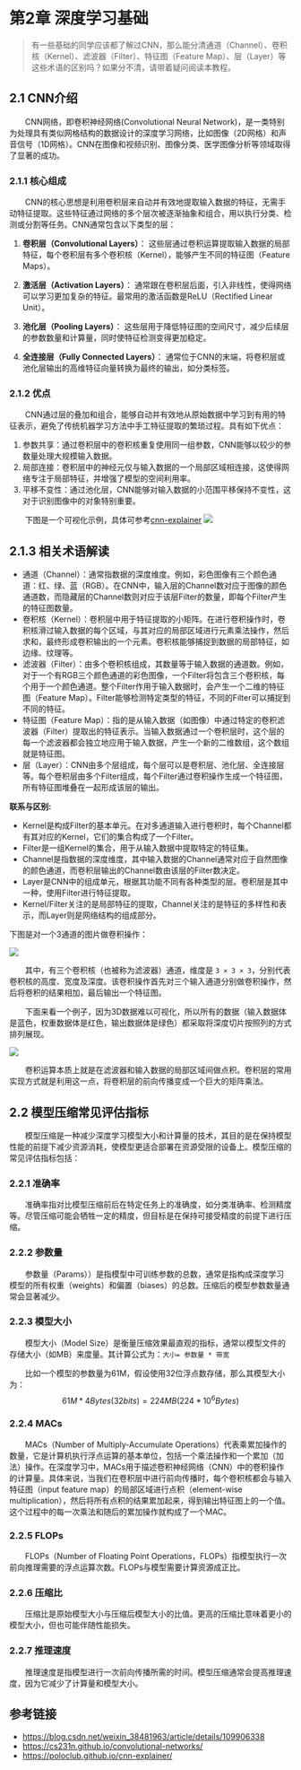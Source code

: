 # 第2章 深度学习基础

>有一些基础的同学应该都了解过CNN，那么能分清通道（Channel）、卷积核（Kernel）、滤波器（Filter）、特征图（Feature Map）、层（Layer）等这些术语的区别吗？如果分不清，请带着疑问阅读本教程。

## 2.1 CNN介绍

&emsp;&emsp;CNN网络，即卷积神经网络(Convolutional Neural Network)，是一类特别为处理具有类似网格结构的数据设计的深度学习网络，比如图像（2D网格）和声音信号（1D网格）。CNN在图像和视频识别、图像分类、医学图像分析等领域取得了显著的成功。

### 2.1.1 核心组成
&emsp;&emsp;CNN的核心思想是利用卷积层来自动并有效地提取输入数据的特征，无需手动特征提取。这些特征通过网络的多个层次被逐渐抽象和组合，用以执行分类、检测或分割等任务。CNN通常包含以下类型的层：

1. **卷积层（Convolutional Layers）**：
   这些层通过卷积运算提取输入数据的局部特征，每个卷积层有多个卷积核（Kernel），能够产生不同的特征图（Feature Maps）。

2. **激活层（Activation Layers）**：
   通常跟在卷积层后面，引入非线性，使得网络可以学习更加复杂的特征。最常用的激活函数是ReLU（Rectified Linear Unit）。

3. **池化层（Pooling Layers）**：
   这些层用于降低特征图的空间尺寸，减少后续层的参数数量和计算量，同时使特征检测变得更加稳定。

4. **全连接层（Fully Connected Layers）**：
   通常位于CNN的末端，将卷积层或池化层输出的高维特征向量转换为最终的输出，如分类标签。

### 2.1.2 优点
&emsp;&emsp;CNN通过层的叠加和组合，能够自动并有效地从原始数据中学习到有用的特征表示，避免了传统机器学习方法中手工特征提取的繁琐过程。具有如下优点：
1. 参数共享：通过卷积层中的卷积核重复使用同一组参数，CNN能够以较少的参数量处理大规模输入数据。
2. 局部连接：卷积层中的神经元仅与输入数据的一个局部区域相连接，这使得网络专注于局部特征，并增强了模型的空间利用率。
3. 平移不变性：通过池化层，CNN能够对输入数据的小范围平移保持不变性，这对于识别图像中的对象特别重要。

&emsp;&emsp;下图是一个可视化示例，具体可参考[cnn-explainer](https://poloclub.github.io/cnn-explainer)
![](images/convlayer_overview_demo.gif)

## 2.1.3 相关术语解读

- 通道（Channel）：通常指数据的深度维度。例如，彩色图像有三个颜色通道：红、绿、蓝（RGB）。在CNN中，输入层的Channel数对应于图像的颜色通道数，而隐藏层的Channel数则对应于该层Filter的数量，即每个Filter产生的特征图数量。
- 卷积核（Kernel）：卷积层中用于特征提取的小矩阵。在进行卷积操作时，卷积核滑过输入数据的每个区域，与其对应的局部区域进行元素乘法操作，然后求和，最终形成卷积输出的一个元素。卷积核能够捕捉到数据的局部特征，如边缘、纹理等。
- 滤波器（Filter）：由多个卷积核组成，其数量等于输入数据的通道数。例如，对于一个有RGB三个颜色通道的彩色图像，一个Filter将包含三个卷积核，每个用于一个颜色通道。整个Filter作用于输入数据时，会产生一个二维的特征图（Feature Map）。Filter能够检测特定类型的特征，不同的Filter可以捕捉到不同的特征。
- 特征图（Feature Map）：指的是从输入数据（如图像）中通过特定的卷积滤波器（Filter）提取出的特征表示。当输入数据通过一个卷积层时，这个层的每一个滤波器都会独立地应用于输入数据，产生一个新的二维数组，这个数组就是特征图。
- 层（Layer）：CNN由多个层组成，每个层可以是卷积层、池化层、全连接层等。每个卷积层由多个Filter组成，每个Filter通过卷积操作生成一个特征图，所有特征图堆叠在一起形成该层的输出。

**联系与区别:**

- Kernel是构成Filter的基本单元。在对多通道输入进行卷积时，每个Channel都有其对应的Kernel，它们的集合构成了一个Filter。
- Filter是一组Kernel的集合，用于从输入数据中提取特定的特征集。
- Channel是指数据的深度维度，其中输入数据的Channel通常对应于自然图像的颜色通道，而卷积层输出的Channel数由该层的Filter数决定。
- Layer是CNN中的组成单元，根据其功能不同有各种类型的层。卷积层是其中一种，使用Filter进行特征提取。
- Kernel/Filter关注的是局部特征的提取，Channel关注的是特征的多样性和表示，而Layer则是网络结构的组成部分。

下图是对一个3通道的图片做卷积操作：

![](images/multi_channel.gif)

&emsp;&emsp;其中，有三个卷积核（也被称为滤波器）通道，维度是 `3 × 3 × 3`，分别代表卷积核的高度、宽度及深度。该卷积操作首先对三个输入通道分别做卷积操作，然后将卷积的结果相加，最后输出一个特征图。

&emsp;&emsp;下面来看一个例子，因为3D数据难以可视化，所以所有的数据（输入数据体是蓝色，权重数据体是红色，输出数据体是绿色）都采取将深度切片按照列的方式排列展现。

![](images/conv_demo.gif)

&emsp;&emsp;卷积运算本质上就是在滤波器和输入数据的局部区域间做点积。卷积层的常用实现方式就是利用这一点，将卷积层的前向传播变成一个巨大的矩阵乘法。

## 2.2 模型压缩常见评估指标

&emsp;&emsp;模型压缩是一种减少深度学习模型大小和计算量的技术，其目的是在保持模型性能的前提下减少资源消耗，使模型更适合部署在资源受限的设备上。模型压缩的常见评估指标包括：

### 2.2.1 准确率

&emsp;&emsp;准确率指对比模型压缩前后在特定任务上的准确度，如分类准确率、检测精度等。尽管压缩可能会牺牲一定的精度，但目标是在保持可接受精度的前提下进行压缩。

### 2.2.2 参数量

&emsp;&emsp;参数量（Params））是指模型中可训练参数的总数，通常是指构成深度学习模型的所有权重（weights）和偏置（biases）的总数。压缩后的模型参数数量通常会显著减少。

### 2.2.3 模型大小

&emsp;&emsp;模型大小（Model Size）是衡量压缩效果最直观的指标，通常以模型文件的存储大小（如MB）来度量。其计算公式为：`大小= 参数量 * 带宽`

&emsp;&emsp;比如一个模型的参数量为61M，假设使用32位浮点数存储，那么其模型大小为：
$$ 61M * 4Bytes(32bits) = 224MB(224 * 10^6 Bytes) $$

### 2.2.4 MACs

&emsp;&emsp;MACs（Number of Multiply-Accumulate Operations）代表乘累加操作的数量，它是计算机执行浮点运算的基本单位，包括一个乘法操作和一个累加（加法）操作。在深度学习中，MACs用于描述卷积神经网络（CNN）中的卷积操作的计算量。具体来说，当我们在卷积层中进行前向传播时，每个卷积核都会与输入特征图（input feature map）的局部区域进行点积（element-wise multiplication），然后将所有点积的结果累加起来，得到输出特征图上的一个值。这个过程中的每一次乘法和随后的累加操作就构成了一个MAC。

### 2.2.5 FLOPs

&emsp;&emsp;FLOPs（Number of Floating Point Operations，FLOPs）指模型执行一次前向推理需要的浮点运算次数。FLOPs与模型需要计算资源成正比。

### 2.2.6 压缩比

&emsp;&emsp;压缩比是原始模型大小与压缩后模型大小的比值。更高的压缩比意味着更小的模型大小，但也可能伴随性能损失。

### 2.2.7 推理速度

&emsp;&emsp;推理速度是指模型进行一次前向传播所需的时间。模型压缩通常会提高推理速度，因为它减少了计算量和模型大小。

## 参考链接

- <https://blog.csdn.net/weixin_38481963/article/details/109906338>
- <https://cs231n.github.io/convolutional-networks/>
- <https://poloclub.github.io/cnn-explainer/>